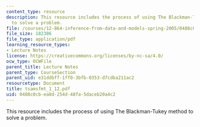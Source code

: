 ```yaml
---
content_type: resource
description: This resource includes the process of using The Blackman-Tukey method
  to solve a problem.
file: /courses/12-864-inference-from-data-and-models-spring-2005/0488c0cbea8d254d48fa5daceb20a4c2_tsamsfmt_1_12.pdf
file_size: 182386
file_type: application/pdf
learning_resource_types:
- Lecture Notes
license: https://creativecommons.org/licenses/by-nc-sa/4.0/
ocw_type: OCWFile
parent_title: Lecture Notes
parent_type: CourseSection
parent_uid: e31ddbff-1ff0-3bfb-0353-d7cdba211ac2
resourcetype: Document
title: tsamsfmt_1_12.pdf
uid: 0488c0cb-ea8d-254d-48fa-5daceb20a4c2
---
```

This resource includes the process of using The Blackman-Tukey method to solve a problem.
